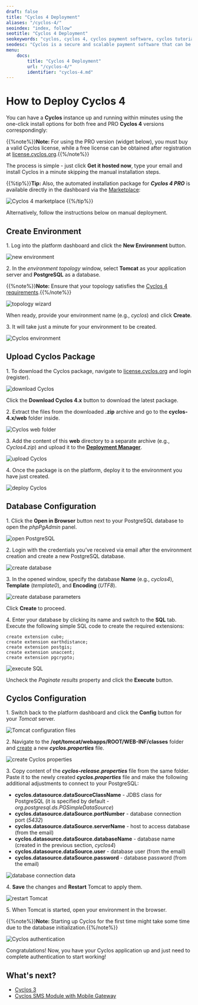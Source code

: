 ```yaml
---
draft: false
title: "Cyclos 4 Deployment"
aliases: "/cyclos-4/"
seoindex: "index, follow"
seotitle: "Cyclos 4 Deployment"
seokeywords: "cyclos, cyclos 4, cyclos payment software, cyclos tutorial, cyclos 4 guide, cyclos deployment, cyclos 4 installation, cyclos java hosting, cyclos paas"
seodesc: "Cyclos is a secure and scalable payment software that can be easoly deployed at the platform. Use the automatic pre-packaged installer or manually follow the steps of this guide to get your Cyclos 4."
menu:
    docs:
        title: "Cyclos 4 Deployment"
        url: "/cyclos-4/"
        identifier: "cyclos-4.md"
---
```


# How to Deploy Cyclos 4

You can have a **Cyclos** instance up and running within minutes using the one-click install options for both free and PRO **Cyclos 4** versions correspondingly:

<div data-manifest="http://www.cyclos.org/jelastic/cyclos4.json" data-width="280" data-theme="flat-orange" data-text="Get it hosted now!" data-tx-empty="Type your email and click the button" data-tx-invalid-email="Invalid email, please check the spelling" data-tx-error="An error has occurred, please try again later" data-tx-success="Check your email" class="je-app">
</div>

{{%note%}}**Note:** For using the PRO version (widget below), you must buy a valid Cyclos license, while a free license can be obtained after registration at [license.cyclos.org](https://license.cyclos.org/).{{%/note%}}

<div data-app="cyclos4" data-width="280" data-theme="flat-orange" data-text="Get it hosted now!" data-tx-empty="Type your email and click the button" data-tx-invalid-email="Invalid email, please check the spelling" data-tx-error="An error has occurred, please try again later" data-tx-success="Check your email" class="je-app">
</div>

The process is simple - just click **Get it hosted now**, type your email and install Cyclos in a minute skipping the manual installation steps.

{{%tip%}}**Tip:** Also, the automated installation package for ***Cyclos 4 PRO*** is available directly in the dashboard via the [Marketplace](/marketplace/):

![Cyclos 4 marketplace](01-cyclos4-marketplace.png)
{{%/tip%}}

Alternatively, follow the instructions below on manual deployment.


## Create Environment

1\. Log into the platform dashboard and click the **New Environment** button.

![new environment](02-new-environment.png)

2\. In the *environment topology* window, select **Tomcat** as your application server and **PostgreSQL** as a database.

{{%note%}}**Note:** Ensure that your topology satisfies the [Cyclos 4 requirements](https://documentation.cyclos.org/4.16/cyclos-reference/#setup-installation-tomcat-requirements).{{%/note%}}

![topology wizard](03-topology-wizard.png)

When ready, provide your environment name (e.g., *cyclos*) and click **Create**.

3\. It will take just a minute for your environment to be created.

![Cyclos environment](04-cyclos-environment.png)


## Upload Cyclos Package

1\. To download the Cyclos package, navigate to [license.cyclos.org](https://license.cyclos.org/) and login (register).

![download Cyclos](05-download-cyclos.png)

Click the **Download Cyclos 4.x** button to download the latest package.

2\. Extract the files from the downloaded **.zip** archive and go to the **cyclos-4.x/web** folder inside.

![Cyclos web folder](06-cyclos-web-folder.png)

3\. Add the content of this **web** directory to a separate archive (e.g., *Cyclos4.zip*) and upload it to the **[Deployment Manager](/deployment-manager/)**.

![upload Cyclos](07-upload-cyclos.png)

4\. Once the package is on the platform, deploy it to the environment you have just created.

![deploy Cyclos](08-deploy-cyclos.png)


## Database Configuration

1\. Click the **Open in Browser** button next to your PostgreSQL database to open the *phpPgAdmin* panel.

![open PostgreSQL](09-open-postgresql.png)

2\. Login with the credentials you’ve received via email after the environment creation and create a new PostgreSQL database.

![create database](10-create-database.png)

3\. In the opened window, specify the database **Name** (e.g., *cyclos4*), **Template** (*template0*), and **Encoding** (*UTF8*).

![create database parameters](11-create-database-parameters.png)

Click **Create** to proceed.

4\. Enter your database by clicking its name and switch to the **SQL** tab. Execute the following simple SQL code to create the required extensions:

```
create extension cube;
create extension earthdistance;
create extension postgis;
create extension unaccent;
create extension pgcrypto;
```

![execute SQL](12-execute-sql.png)

Uncheck the *Paginate results* property and click the **Execute** button.


## Cyclos Configuration

1\. Switch back to the platform dashboard and click the **Config** button for your *Tomcat* server.

![Tomcat configuration files](13-tomcat-configuration-files.png)

2\. Navigate to the **/opt/tomcat/webapps/ROOT/WEB-INF/classes** folder and [create](/configuration-file-manager/#working-with-file-manager) a new ***cyclos.properties*** file.

![create Cyclos properties](14-create-cyclos-properties.png)

3\. Copy content of the ***cyclos-release.properties*** file from the same folder. Paste it to the newly created ***cyclos.properties*** file and make the following additional adjustments to connect to your PostgreSQL:

- **cyclos.datasource.dataSourceClassName** - JDBS class for PostgreSQL (it is specified by default - *org.postgresql.ds.PGSimpleDataSource*)
- **cyclos.datasource.dataSource.portNumber** - database connection port (*5432*)
- **cyclos.datasource.dataSource.serverName** - host to access database (from the email)
- **cyclos.datasource.dataSource.databaseName** - database name (created in the previous section, *cyclos4*)
- **cyclos.datasource.dataSource.user** - database user (from the email)
- **cyclos.datasource.dataSource.password** - database password (from the email)

![database connection data](15-database-connection-data.png)

4\. **Save** the changes and **Restart** Tomcat to apply them.

![restart Tomcat](16-restart-tomcat.png)

5\. When Tomcat is started, open your environment in the browser.

{{%note%}}**Note:** Starting up Cyclos for the first time might take some time due to the database initialization.{{%/note%}}

![Cyclos authentication](17-cyclos-authentication.png)

Congratulations! Now, you have your Cyclos application up and just need to complete authentication to start working!


## What's next?

* [Cyclos 3](/cyclos-deploy/)
* [Cyclos SMS Module with Mobile Gateway](https://www.virtuozzo.com/company/blog/mobile-banking-in-the-cloud-part-ii-cyclos-sms-module-with-a-mobile-phone-gateway/)


<script>
    (function(d, s, id) {
        var js, fjs = d.getElementsByTagName(s)[0];
        if (d.getElementById(id)) return;
        js = d.createElement(s); js.id = id;
        js.async = true;
        js.src = "//go.jelastic.com/widgets.js";
        fjs.parentNode.insertBefore(js, fjs);
    }(document, 'script', 'jelastic-jssdk'));
</script>
